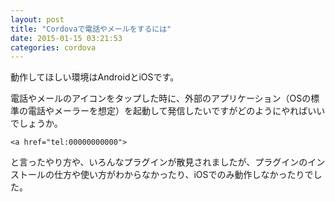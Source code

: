 ```yaml
---
layout: post
title: "Cordovaで電話やメールをするには"
date: 2015-01-15 03:21:53
categories: cordova
---
```

<p>動作してほしい環境はAndroidとiOSです。</p>

<p>電話やメールのアイコンをタップした時に、外部のアプリケーション（OSの標準の電話やメーラーを想定）を起動して発信したいですがどのようにやればいいでしょうか。</p>

<pre><code>&lt;a href="tel:00000000000"&gt;
</code></pre>

<p>と言ったやり方や、いろんなプラグインが散見されましたが、プラグインのインストールの仕方や使い方がわからなかったり、iOSでのみ動作しなかったりでした。</p>
